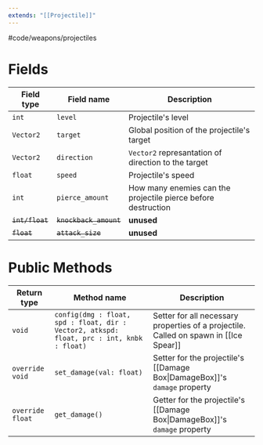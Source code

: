 ```yaml
---
extends: "[[Projectile]]"
---
```

#code/weapons/projectiles

# Fields
Field type|Field name|Description
-|-|-
`int`|`level`|Projectile's level
`Vector2`|`target`|Global position of the projectile's target
`Vector2`|`direction`|`Vector2` represantation of direction to the target
`float`|`speed`|Projectile's speed
`int`|`pierce_amount`|How many enemies can the projectile pierce before destruction
~~`int/float`~~|~~`knockback_amount`~~|**unused**
~~`float`~~|~~`attack_size`~~|**unused**


# Public Methods
Return type|Method name|Description
-|-|-
`void`|`config(dmg : float, spd : float, dir : Vector2, atkspd: float, prc : int, knbk : float)`|Setter for all necessary properties of a projectile. Called on spawn in [[Ice Spear]]
`override void`|`set_damage(val: float)`|Setter for the projectile's [[Damage Box\|DamageBox]]'s `damage` property
`override float`|`get_damage()`|Getter for the projectile's [[Damage Box\|DamageBox]]'s `damage` property
